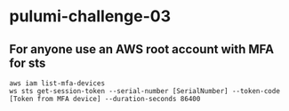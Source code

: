 # pulumi-challenge-03

## For anyone use an AWS root account with MFA for sts

```shell
aws iam list-mfa-devices
ws sts get-session-token --serial-number [SerialNumber] --token-code [Token from MFA device] --duration-seconds 86400
```
